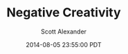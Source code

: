 ---
layout: podcast
title: "Negative Creativity"
author: Scott Alexander
description: https://slatestarcodex.com/2014/08/05/negative-creativity/
date: 2014-08-05 23:55:00 PDT
length: 1102087
duration: 275
guid: negative-creativity
---